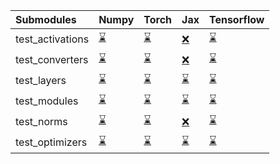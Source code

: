 | Submodules       | Numpy                                                                                                                           | Torch                                                                                                                           | Jax                                                                                                                             | Tensorflow                                                                                                                      |
|:-----------------|:--------------------------------------------------------------------------------------------------------------------------------|:--------------------------------------------------------------------------------------------------------------------------------|:--------------------------------------------------------------------------------------------------------------------------------|:--------------------------------------------------------------------------------------------------------------------------------|
| test_activations | <a href="https://github.com/unifyai/ivy/runs/7983702768?check_suite_focus=true" rel="noopener noreferrer" target="_blank">⌛</a> | <a href="https://github.com/unifyai/ivy/runs/7983703170?check_suite_focus=true" rel="noopener noreferrer" target="_blank">⌛</a> | <a href="https://github.com/unifyai/ivy/runs/7983703804?check_suite_focus=true" rel="noopener noreferrer" target="_blank">❌</a> | <a href="https://github.com/unifyai/ivy/runs/7983704391?check_suite_focus=true" rel="noopener noreferrer" target="_blank">⌛</a> |
| test_converters  | <a href="https://github.com/unifyai/ivy/runs/7983702825?check_suite_focus=true" rel="noopener noreferrer" target="_blank">⌛</a> | <a href="https://github.com/unifyai/ivy/runs/7983703260?check_suite_focus=true" rel="noopener noreferrer" target="_blank">⌛</a> | <a href="https://github.com/unifyai/ivy/runs/7983703865?check_suite_focus=true" rel="noopener noreferrer" target="_blank">❌</a> | <a href="https://github.com/unifyai/ivy/runs/7983704484?check_suite_focus=true" rel="noopener noreferrer" target="_blank">⌛</a> |
| test_layers      | <a href="https://github.com/unifyai/ivy/runs/7983702879?check_suite_focus=true" rel="noopener noreferrer" target="_blank">⌛</a> | <a href="https://github.com/unifyai/ivy/runs/7983703377?check_suite_focus=true" rel="noopener noreferrer" target="_blank">⌛</a> | <a href="https://github.com/unifyai/ivy/runs/7983703948?check_suite_focus=true" rel="noopener noreferrer" target="_blank">⌛</a> | <a href="https://github.com/unifyai/ivy/runs/7983704567?check_suite_focus=true" rel="noopener noreferrer" target="_blank">⌛</a> |
| test_modules     | <a href="https://github.com/unifyai/ivy/runs/7983702941?check_suite_focus=true" rel="noopener noreferrer" target="_blank">⌛</a> | <a href="https://github.com/unifyai/ivy/runs/7983703471?check_suite_focus=true" rel="noopener noreferrer" target="_blank">⌛</a> | <a href="https://github.com/unifyai/ivy/runs/7983704027?check_suite_focus=true" rel="noopener noreferrer" target="_blank">⌛</a> | <a href="https://github.com/unifyai/ivy/runs/7983704651?check_suite_focus=true" rel="noopener noreferrer" target="_blank">⌛</a> |
| test_norms       | <a href="https://github.com/unifyai/ivy/runs/7983702994?check_suite_focus=true" rel="noopener noreferrer" target="_blank">⌛</a> | <a href="https://github.com/unifyai/ivy/runs/7983703609?check_suite_focus=true" rel="noopener noreferrer" target="_blank">⌛</a> | <a href="https://github.com/unifyai/ivy/runs/7983704127?check_suite_focus=true" rel="noopener noreferrer" target="_blank">❌</a> | <a href="https://github.com/unifyai/ivy/runs/7983704747?check_suite_focus=true" rel="noopener noreferrer" target="_blank">⌛</a> |
| test_optimizers  | <a href="https://github.com/unifyai/ivy/runs/7983703056?check_suite_focus=true" rel="noopener noreferrer" target="_blank">⌛</a> | <a href="https://github.com/unifyai/ivy/runs/7983703707?check_suite_focus=true" rel="noopener noreferrer" target="_blank">⌛</a> | <a href="https://github.com/unifyai/ivy/runs/7983704263?check_suite_focus=true" rel="noopener noreferrer" target="_blank">⌛</a> | <a href="https://github.com/unifyai/ivy/runs/7983704825?check_suite_focus=true" rel="noopener noreferrer" target="_blank">⌛</a> |